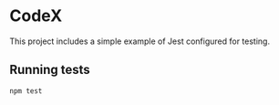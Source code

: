# CodeX

This project includes a simple example of Jest configured for testing.

## Running tests

```bash
npm test
```

